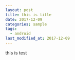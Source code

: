 ```yaml
---
layout: post
title: this is title
date: 2017-12-09
categories: sample
tags:
  - android
last_modified_at: 2017-12-09
---
```


this is test
